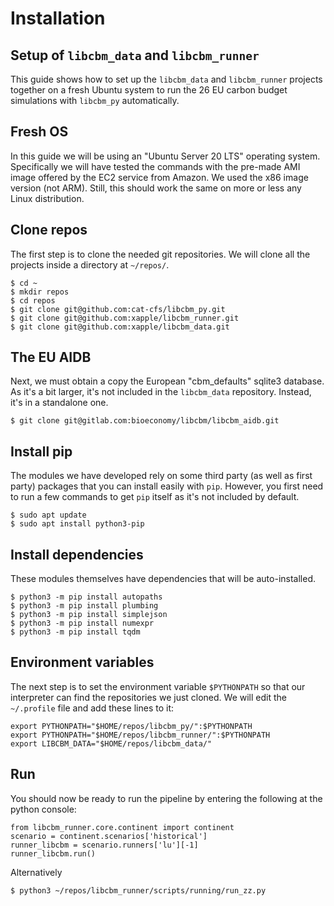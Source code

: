 # Installation

## Setup of `libcbm_data` and `libcbm_runner`

This guide shows how to set up the `libcbm_data` and `libcbm_runner` projects together on a fresh Ubuntu system to run the 26 EU carbon budget simulations with `libcbm_py` automatically.

## Fresh OS

In this guide we will be using an "Ubuntu Server 20 LTS" operating system. Specifically we will have tested the commands with the pre-made AMI image offered by the EC2 service from Amazon. We used the x86 image version (not ARM). Still, this should work the same on more or less any Linux distribution.

## Clone repos

The first step is to clone the needed git repositories. We will clone all the projects inside a directory at `~/repos/`.

    $ cd ~
    $ mkdir repos
    $ cd repos
    $ git clone git@github.com:cat-cfs/libcbm_py.git
    $ git clone git@github.com:xapple/libcbm_runner.git
    $ git clone git@github.com:xapple/libcbm_data.git

## The EU AIDB

Next, we must obtain a copy the European "cbm_defaults" sqlite3 database. As it's a bit larger, it's not included in the `libcbm_data` repository. Instead, it's in a standalone one.

    $ git clone git@gitlab.com:bioeconomy/libcbm/libcbm_aidb.git

## Install pip

The modules we have developed rely on some third party (as well as first party) packages that you can install easily with `pip`. However, you first need to run a few commands to get `pip` itself as it's not included by default.

    $ sudo apt update
    $ sudo apt install python3-pip

## Install dependencies

These modules themselves have dependencies that will be auto-installed.

    $ python3 -m pip install autopaths
    $ python3 -m pip install plumbing
    $ python3 -m pip install simplejson
    $ python3 -m pip install numexpr
    $ python3 -m pip install tqdm

## Environment variables

The next step is to set the environment variable `$PYTHONPATH` so that our interpreter can find the repositories we just cloned. We will edit the `~/.profile` file and add these lines to it:

    export PYTHONPATH="$HOME/repos/libcbm_py/":$PYTHONPATH
    export PYTHONPATH="$HOME/repos/libcbm_runner/":$PYTHONPATH
    export LIBCBM_DATA="$HOME/repos/libcbm_data/"

## Run

You should now be ready to run the pipeline by entering the following at the python 
console:

    from libcbm_runner.core.continent import continent
    scenario = continent.scenarios['historical']
    runner_libcbm = scenario.runners['lu'][-1]
    runner_libcbm.run()

Alternatively

    $ python3 ~/repos/libcbm_runner/scripts/running/run_zz.py



